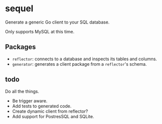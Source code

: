 # sequel

Generate a generic Go client to your SQL database.

Only supports MySQL at this time.

## Packages

* `reflector`: connects to a database and inspects its tables and columns.
* `generator`: generates a client package from a `reflector`'s schema.

## todo

Do all the things.

* Be trigger aware.
* Add tests to generated code.
* Create dynamic client from reflector?
* Add support for PostresSQL and SQLite.

